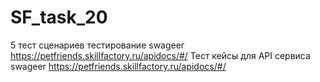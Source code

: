 # SF_task_20

5 тест сценариев тестирование swageer https://petfriends.skillfactory.ru/apidocs/#/
Тест кейсы для API сервиса swageer https://petfriends.skillfactory.ru/apidocs/#/
